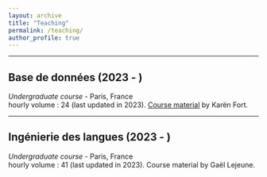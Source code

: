 ```yaml
---
layout: archive
title: "Teaching"
permalink: /teaching/
author_profile: true
---
```


<!--{% include base_path %}

{% for post in site.teaching reversed %}
  {% include archive-single.html %}
{% endfor %}-->

---

## Base de données (2023 - )

*Undergraduate course* - Paris, France \
hourly volume : 24 (last updated in 2023). [Course material](https://members.loria.fr/KFort/teaching/sorbonne/) by Karën Fort.

---

## Ingénierie des langues (2023 - )

*Undergraduate course* - Paris, France \
hourly volume : 41 (last updated in 2023). Course material by Gaël Lejeune.

<!-- ajouter CM que j'ai fait ? demander Gaël -->


